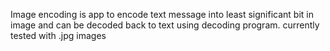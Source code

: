 Image encoding is app to encode text message into least significant bit in image  and can be decoded back to text using decoding program. currently tested with .jpg images